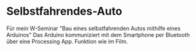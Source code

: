 # Selbstfahrendes-Auto
Für mein W-Seminar "Bau eines selbstfahrenden Autos mithilfe eines Arduinos"
Das Arduino kommuniziert mit dem Smartphone per Bluetooth über eine Processing App.
Funktion wie im Film.
